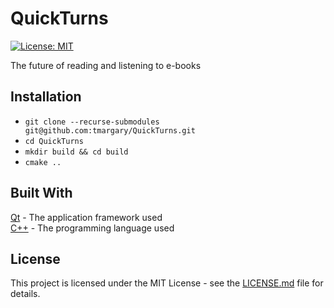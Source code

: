 # QuickTurns

[![License: MIT](https://img.shields.io/badge/License-MIT-yellow.svg)](https://opensource.org/licenses/MIT)

The future of reading and listening to e-books

## Installation
- `git clone --recurse-submodules git@github.com:tmargary/QuickTurns.git`
- `cd QuickTurns`
- `mkdir build && cd build`
- `cmake ..`

## Built With
[Qt](https://www.qt.io/) - The application framework used</br>
[C++](https://en.wikipedia.org/wiki/C%2B%2B) - The programming language used

## License
This project is licensed under the MIT License - see the [LICENSE.md](https://github.com/tmargary/QuickTurns/blob/main/LICENSE) file for details.
